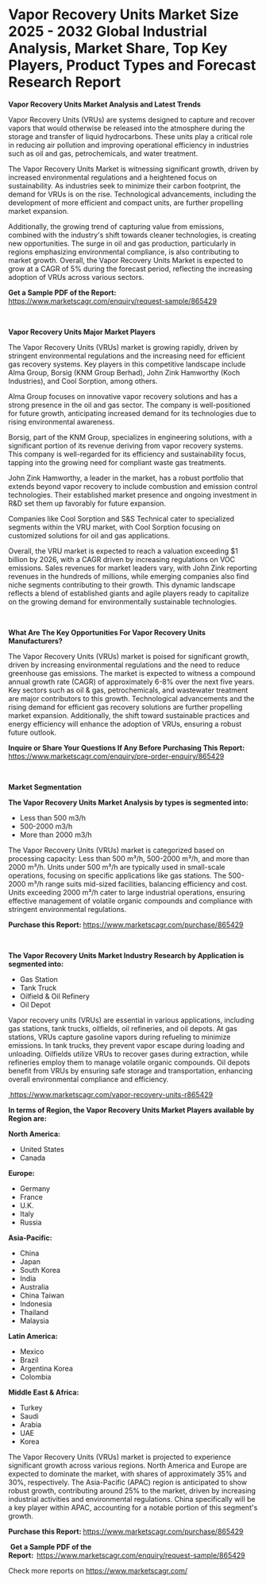 <p><h1>Vapor Recovery Units Market Size 2025 - 2032 Global Industrial Analysis, Market Share, Top Key Players, Product Types and Forecast Research Report</h1></p><p><strong>Vapor Recovery Units Market Analysis and Latest Trends</strong></p>
<p><p>Vapor Recovery Units (VRUs) are systems designed to capture and recover vapors that would otherwise be released into the atmosphere during the storage and transfer of liquid hydrocarbons. These units play a critical role in reducing air pollution and improving operational efficiency in industries such as oil and gas, petrochemicals, and water treatment. </p><p>The Vapor Recovery Units Market is witnessing significant growth, driven by increased environmental regulations and a heightened focus on sustainability. As industries seek to minimize their carbon footprint, the demand for VRUs is on the rise. Technological advancements, including the development of more efficient and compact units, are further propelling market expansion. </p><p>Additionally, the growing trend of capturing value from emissions, combined with the industry's shift towards cleaner technologies, is creating new opportunities. The surge in oil and gas production, particularly in regions emphasizing environmental compliance, is also contributing to market growth. Overall, the Vapor Recovery Units Market is expected to grow at a CAGR of 5% during the forecast period, reflecting the increasing adoption of VRUs across various sectors.</p></p>
<p><strong>Get a Sample PDF of the Report:&nbsp;</strong> <a href="https://www.marketscagr.com/enquiry/request-sample/865429?utm_campaign=2959&utm_medium=2&utm_source=Github&utm_content=ia&utm_term=10042025&utm_id=vapor-recovery-units">https://www.marketscagr.com/enquiry/request-sample/865429</a></p>
<p>&nbsp;</p>
<p><strong>Vapor Recovery Units Major Market Players</strong></p>
<p><p>The Vapor Recovery Units (VRUs) market is growing rapidly, driven by stringent environmental regulations and the increasing need for efficient gas recovery systems. Key players in this competitive landscape include Alma Group, Borsig (KNM Group Berhad), John Zink Hamworthy (Koch Industries), and Cool Sorption, among others. </p><p>Alma Group focuses on innovative vapor recovery solutions and has a strong presence in the oil and gas sector. The company is well-positioned for future growth, anticipating increased demand for its technologies due to rising environmental awareness. </p><p>Borsig, part of the KNM Group, specializes in engineering solutions, with a significant portion of its revenue deriving from vapor recovery systems. This company is well-regarded for its efficiency and sustainability focus, tapping into the growing need for compliant waste gas treatments.</p><p>John Zink Hamworthy, a leader in the market, has a robust portfolio that extends beyond vapor recovery to include combustion and emission control technologies. Their established market presence and ongoing investment in R&D set them up favorably for future expansion.</p><p>Companies like Cool Sorption and S&S Technical cater to specialized segments within the VRU market, with Cool Sorption focusing on customized solutions for oil and gas applications. </p><p>Overall, the VRU market is expected to reach a valuation exceeding $1 billion by 2026, with a CAGR driven by increasing regulations on VOC emissions. Sales revenues for market leaders vary, with John Zink reporting revenues in the hundreds of millions, while emerging companies also find niche segments contributing to their growth. This dynamic landscape reflects a blend of established giants and agile players ready to capitalize on the growing demand for environmentally sustainable technologies.</p></p>
<p>&nbsp;</p>
<p><strong>What Are The Key Opportunities For Vapor Recovery Units Manufacturers?</strong></p>
<p><p>The Vapor Recovery Units (VRUs) market is poised for significant growth, driven by increasing environmental regulations and the need to reduce greenhouse gas emissions. The market is expected to witness a compound annual growth rate (CAGR) of approximately 6-8% over the next five years. Key sectors such as oil & gas, petrochemicals, and wastewater treatment are major contributors to this growth. Technological advancements and the rising demand for efficient gas recovery solutions are further propelling market expansion. Additionally, the shift toward sustainable practices and energy efficiency will enhance the adoption of VRUs, ensuring a robust future outlook.</p></p>
<p><strong>Inquire or Share Your Questions If Any Before Purchasing This Report:</strong> <a href="https://www.marketscagr.com/enquiry/pre-order-enquiry/865429?utm_campaign=2959&utm_medium=2&utm_source=Github&utm_content=ia&utm_term=10042025&utm_id=vapor-recovery-units">https://www.marketscagr.com/enquiry/pre-order-enquiry/865429</a></p>
<p>&nbsp;</p>
<p><strong>Market Segmentation</strong></p>
<p><strong>The Vapor Recovery Units Market Analysis by types is segmented into:</strong></p>
<p><ul><li>Less than 500 m3/h</li><li>500-2000 m3/h</li><li>More than 2000 m3/h</li></ul></p>
<p><p>The Vapor Recovery Units (VRUs) market is categorized based on processing capacity: Less than 500 m³/h, 500-2000 m³/h, and more than 2000 m³/h. Units under 500 m³/h are typically used in small-scale operations, focusing on specific applications like gas stations. The 500-2000 m³/h range suits mid-sized facilities, balancing efficiency and cost. Units exceeding 2000 m³/h cater to large industrial operations, ensuring effective management of volatile organic compounds and compliance with stringent environmental regulations.</p></p>
<p><strong>Purchase this Report:&nbsp;</strong><a href="https://www.marketscagr.com/purchase/865429?utm_campaign=2959&utm_medium=2&utm_source=Github&utm_content=ia&utm_term=10042025&utm_id=vapor-recovery-units">https://www.marketscagr.com/purchase/865429</a></p>
<p>&nbsp;</p>
<p><strong>The Vapor Recovery Units Market Industry Research by Application is segmented into:</strong></p>
<p><ul><li>Gas Station</li><li>Tank Truck</li><li>Oilfield & Oil Refinery</li><li>Oil Depot</li></ul></p>
<p><p>Vapor recovery units (VRUs) are essential in various applications, including gas stations, tank trucks, oilfields, oil refineries, and oil depots. At gas stations, VRUs capture gasoline vapors during refueling to minimize emissions. In tank trucks, they prevent vapor escape during loading and unloading. Oilfields utilize VRUs to recover gases during extraction, while refineries employ them to manage volatile organic compounds. Oil depots benefit from VRUs by ensuring safe storage and transportation, enhancing overall environmental compliance and efficiency.</p></p>
<p><a href="https://www.marketscagr.com/vapor-recovery-units-r865429?utm_campaign=2959&utm_medium=2&utm_source=Github&utm_content=ia&utm_term=10042025&utm_id=vapor-recovery-units">&nbsp;https://www.marketscagr.com/vapor-recovery-units-r865429</a></p>
<p><strong>In terms of Region, the Vapor Recovery Units Market Players available by Region are:</strong></p>
<p>
    <p> <strong> North America: </strong>
        <ul>
            <li>United States</li>
            <li>Canada</li>
        </ul>
        </p> 
    <p> <strong> Europe: </strong>
        <ul>
            <li>Germany</li>
            <li>France</li>
            <li>U.K.</li>
            <li>Italy</li>
            <li>Russia</li>
        </ul>
        </p> 
    <p> <strong> Asia-Pacific: </strong>
        <ul>
            <li>China</li>
            <li>Japan</li>
            <li>South Korea</li>
            <li>India</li>
            <li>Australia</li>
            <li>China Taiwan</li>
            <li>Indonesia</li>
            <li>Thailand</li>
            <li>Malaysia</li>
        </ul>
        </p> 
    <p> <strong> Latin America: </strong>
        <ul>
            <li>Mexico</li>
            <li>Brazil</li>
            <li>Argentina Korea</li>
            <li>Colombia</li>
        </ul>
        </p> 
    <p> <strong> Middle East & Africa: </strong>
        <ul>
            <li>Turkey</li>
            <li>Saudi</li>
            <li>Arabia</li>
            <li>UAE</li>
            <li>Korea</li>
        </ul>
    </p>
    </p>
<p><p>The Vapor Recovery Units (VRUs) market is projected to experience significant growth across various regions. North America and Europe are expected to dominate the market, with shares of approximately 35% and 30%, respectively. The Asia-Pacific (APAC) region is anticipated to show robust growth, contributing around 25% to the market, driven by increasing industrial activities and environmental regulations. China specifically will be a key player within APAC, accounting for a notable portion of this segment's growth.</p></p>
<p><strong>Purchase this Report: </strong><a href="https://www.marketscagr.com/purchase/865429?utm_campaign=2959&utm_medium=2&utm_source=Github&utm_content=ia&utm_term=10042025&utm_id=vapor-recovery-units">https://www.marketscagr.com/purchase/865429</a></p>
<p>&nbsp;<strong>Get a Sample PDF of the Report:&nbsp;&nbsp;</strong><a href="https://www.marketscagr.com/enquiry/request-sample/865429?utm_campaign=2959&utm_medium=2&utm_source=Github&utm_content=ia&utm_term=10042025&utm_id=vapor-recovery-units">https://www.marketscagr.com/enquiry/request-sample/865429</a></p>
<p><strong></strong></p>
<p>Check more reports on <a href="https://www.marketscagr.com/?utm_campaign=2959&utm_medium=2&utm_source=Github&utm_content=ia&utm_term=10042025&utm_id=vapor-recovery-units">https://www.marketscagr.com/</a></p>